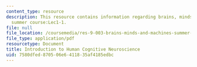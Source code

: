 ```yaml
---
content_type: resource
description: This resource contains information regarding brains, minds and machines
  summer course:Lec1-1.
file: null
file_location: /coursemedia/res-9-003-brains-minds-and-machines-summer-course-summer-2015/7580dfed870506e6411835af4185edbc_MITRES_9_003SUM15_Lec1-1.pdf
file_type: application/pdf
resourcetype: Document
title: Introduction to Human Cognitive Neuroscience
uid: 7580dfed-8705-06e6-4118-35af4185edbc
---
```

